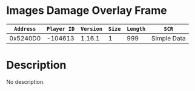 # Images Damage Overlay Frame

| `Address` | `Player ID` | `Version` | `Size` | `Length` | `SCR` |
| ---------- | ----------- | --------- | ------ | -------- | ---- |
| 0x5240D0 | -104613 | 1.16.1 | 1 | 999 | Simple Data |

# Description

No description.